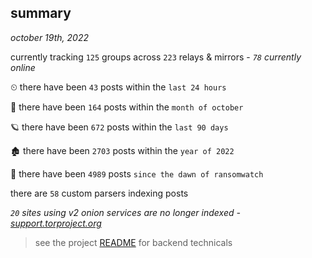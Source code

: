 
## summary
_october 19th, 2022_

currently tracking `125` groups across `223` relays & mirrors - _`78` currently online_

⏲ there have been `43` posts within the `last 24 hours`

🦈 there have been `164` posts within the `month of october`

🪐 there have been `672` posts within the `last 90 days`

🏚 there have been `2703` posts within the `year of 2022`

🦕 there have been `4989` posts `since the dawn of ransomwatch`

there are `58` custom parsers indexing posts

_`20` sites using v2 onion services are no longer indexed - [support.torproject.org](https://support.torproject.org/onionservices/v2-deprecation/)_

> see the project [README](https://github.com/joshhighet/ransomwatch#ransomwatch--) for backend technicals
